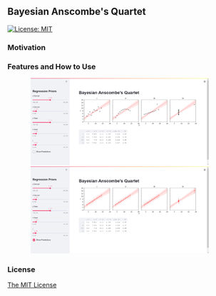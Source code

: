 ## Bayesian Anscombe's Quartet


[![License: MIT](https://img.shields.io/badge/License-MIT-yellow.svg)](https://opensource.org/licenses/MIT)  

### Motivation

### Features and How to Use

<p align="center">
  <img src="images/no_pred.png" width="400" />
  <img src="images/pred.png" width="400" />
</p>  

### License

[The MIT License](https://github.com/vb690/bazaar/blob/master/LICENSE)
